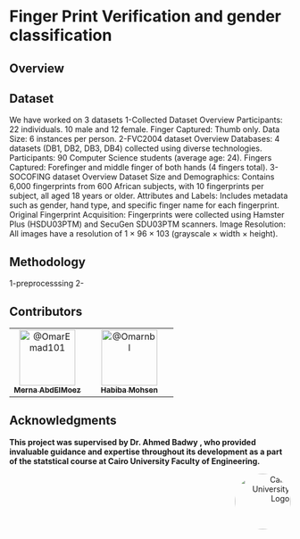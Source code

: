 # Finger Print Verification and gender classification 

## Overview



## Dataset
We have worked on 3 datasets 
1-Collected Dataset
Overview
Participants: 22 individuals.
10 male and 12 female.
Finger Captured: Thumb only.
Data Size: 6 instances per person.
2-FVC2004 dataset
Overview
Databases: 4 datasets (DB1, DB2, DB3, DB4) collected using diverse technologies.
Participants: 90 Computer Science students (average age: 24).
Fingers Captured: Forefinger and middle finger of both hands (4 fingers total).
3- SOCOFING dataset
Overview 
Dataset Size and Demographics: Contains 6,000 fingerprints from 600 African subjects, with 10 fingerprints per subject, all aged 18 years or older.
Attributes and Labels: Includes metadata such as gender, hand type, and specific finger name for each fingerprint.
Original Fingerprint Acquisition: Fingerprints were collected using Hamster Plus (HSDU03PTM) and SecuGen SDU03PTM scanners.
Image Resolution: All images have a resolution of 1 × 96 × 103 (grayscale × width × height).


## Methodology
1-preprocesssing 
2-
  
## Contributors <a name = "Contributors"></a>
<table>
  <tr>
    <td align="center">
      <div style="text-align:center; margin-right:20px;">
        <a href="https://github.com/merna-abdelmoez">
          <img src="https://github.com/merna-abdelmoez.png" width="100px" alt="@OmarEmad101">
          <br>
          <sub><b>Merna AbdElMoez</b></sub>
        </a>
      </div>
    </td>
    <td align="center">
      <div style="text-align:center; margin-right:20px;">
        <a href="https://github.com/Habiba-Mohsen">
          <img src="https://github.com/Habiba-Mohsen.png" width="100px" alt="@Omarnbl">
          <br>
          <sub><b>Habiba Mohsen</b></sub>
        </a>
      </div>
    </td>
  </tr>
</table>

  
   
## Acknowledgments

**This project was supervised by Dr. Ahmed Badwy , who provided invaluable guidance and expertise throughout its development as a part of the statstical course at Cairo University Faculty of Engineering.**

<div style="text-align: right">
    <img src="https://imgur.com/Wk4nR0m.png" alt="Cairo University Logo" width="100" style="border-radius: 50%;"/>
</div>
